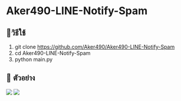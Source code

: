 # Aker490-LINE-Notify-Spam

## 📄วิธีใช้

1. git clone https://github.com/Aker490/Aker490-LINE-Notify-Spam
2. cd Aker490-LINE-Notify-Spam
3. python main.py


## 📝 ตัวอย่าง

![](https://media.discordapp.net/attachments/1035749114710851585/1073906152166924388/Screenshot_2023-02-11-16-59-11-941_jp.naver.line.android.png)
![](https://media.discordapp.net/attachments/1035749114710851585/1073907468326944788/IMG_20230211_170436.png)

